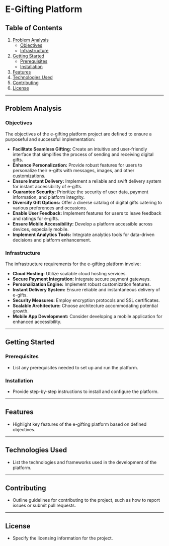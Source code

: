 # E-Gifting Platform

## Table of Contents

1. [Problem Analysis](#problem-analysis)
   - [Objectives](#objectives)
   - [Infrastructure](#infrastructure)
2. [Getting Started](#getting-started)
   - [Prerequisites](#prerequisites)
   - [Installation](#installation)
3. [Features](#features)
4. [Technologies Used](#technologies-used)
5. [Contributing](#contributing)
6. [License](#license)

---

## Problem Analysis

### Objectives

The objectives of the e-gifting platform project are defined to ensure a purposeful and successful implementation:

- **Facilitate Seamless Gifting:** Create an intuitive and user-friendly interface that simplifies the process of sending and receiving digital gifts.
- **Enhance Personalization:** Provide robust features for users to personalize their e-gifts with messages, images, and other customizations.
- **Ensure Instant Delivery:** Implement a reliable and swift delivery system for instant accessibility of e-gifts.
- **Guarantee Security:** Prioritize the security of user data, payment information, and platform integrity.
- **Diversify Gift Options:** Offer a diverse catalog of digital gifts catering to various preferences and occasions.
- **Enable User Feedback:** Implement features for users to leave feedback and ratings for e-gifts.
- **Ensure Mobile Accessibility:** Develop a platform accessible across devices, especially mobile.
- **Implement Analytics Tools:** Integrate analytics tools for data-driven decisions and platform enhancement.

### Infrastructure

The infrastructure requirements for the e-gifting platform involve:

- **Cloud Hosting:** Utilize scalable cloud hosting services.
- **Secure Payment Integration:** Integrate secure payment gateways.
- **Personalization Engine:** Implement robust customization features.
- **Instant Delivery System:** Ensure reliable and instantaneous delivery of e-gifts.
- **Security Measures:** Employ encryption protocols and SSL certificates.
- **Scalable Architecture:** Choose architecture accommodating potential growth.
- **Mobile App Development:** Consider developing a mobile application for enhanced accessibility.

---

## Getting Started

### Prerequisites

- List any prerequisites needed to set up and run the platform.

### Installation

- Provide step-by-step instructions to install and configure the platform.

---

## Features

- Highlight key features of the e-gifting platform based on defined objectives.

---

## Technologies Used

- List the technologies and frameworks used in the development of the platform.

---

## Contributing

- Outline guidelines for contributing to the project, such as how to report issues or submit pull requests.

---

## License

- Specify the licensing information for the project.
